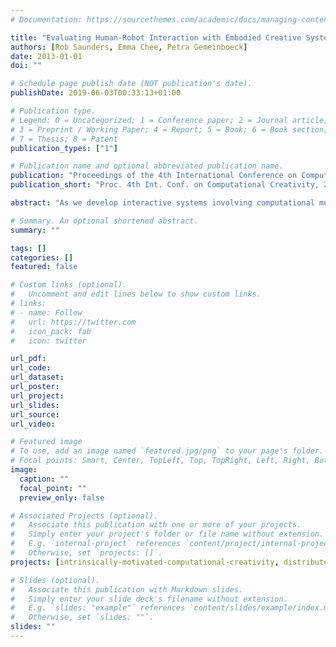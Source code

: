 ```yaml
---
# Documentation: https://sourcethemes.com/academic/docs/managing-content/

title: "Evaluating Human-Robot Interaction with Embodied Creative Systems"
authors: [Rob Saunders, Emma Chee, Petra Gemeinboeck]
date: 2013-01-01
doi: ""

# Schedule page publish date (NOT publication's date).
publishDate: 2019-06-03T00:33:13+01:00

# Publication type.
# Legend: 0 = Uncategorized; 1 = Conference paper; 2 = Journal article;
# 3 = Preprint / Working Paper; 4 = Report; 5 = Book; 6 = Book section;
# 7 = Thesis; 8 = Patent
publication_types: ["1"]

# Publication name and optional abbreviated publication name.
publication: "Proceedings of the 4th International Conference on Computational Creativity, Sydney, pages 205--209"
publication_short: "Proc. 4th Int. Conf. on Computational Creativity, 205–209"

abstract: "As we develop interactive systems involving computational models of creativity, issues around our interaction with these systems will become increasingly important. In particular, the interaction between human and computational creators presents an unusual and ambiguous power relation for those familiar with typical human-computer interaction. These issues may be particularly pronounced with embodied artificial creative systems, e.g., involving groups of mobile robots, where humans and computational creators share the same physical environment and enter into social and cultural exchanges. This paper presents a first attempt to examine these issues of human-robot interaction through a series of controlled experiments with a small group of mobile robots capable of composing, performing and listening to simple songs produced either by other robots or by humans."

# Summary. An optional shortened abstract.
summary: ""

tags: []
categories: []
featured: false

# Custom links (optional).
#   Uncomment and edit lines below to show custom links.
# links:
# - name: Follow
#   url: https://twitter.com
#   icon_pack: fab
#   icon: twitter

url_pdf:
url_code:
url_dataset:
url_poster:
url_project:
url_slides:
url_source:
url_video:

# Featured image
# To use, add an image named `featured.jpg/png` to your page's folder. 
# Focal points: Smart, Center, TopLeft, Top, TopRight, Left, Right, BottomLeft, Bottom, BottomRight.
image:
  caption: ""
  focal_point: ""
  preview_only: false

# Associated Projects (optional).
#   Associate this publication with one or more of your projects.
#   Simply enter your project's folder or file name without extension.
#   E.g. `internal-project` references `content/project/internal-project/index.md`.
#   Otherwise, set `projects: []`.
projects: [intrinsically-motivated-computational-creativity, distributed-computational-creativity, embodied-computational-creativity]

# Slides (optional).
#   Associate this publication with Markdown slides.
#   Simply enter your slide deck's filename without extension.
#   E.g. `slides: "example"` references `content/slides/example/index.md`.
#   Otherwise, set `slides: ""`.
slides: ""
---
```

